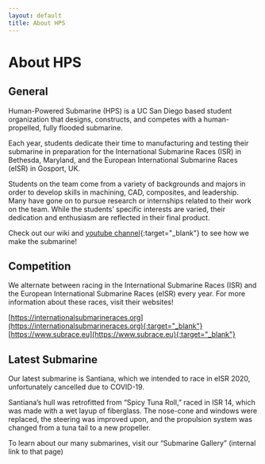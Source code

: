 ```yaml
---
layout: default
title: About HPS
---
```

# About HPS

## General

Human-Powered Submarine (HPS) is a UC San Diego based student organization that designs, constructs, and competes with a human-propelled, fully flooded submarine.  

Each year, students dedicate their time to manufacturing and testing their submarine in preparation for the International Submarine Races (ISR) in Bethesda, Maryland, and the European International Submarine Races (eISR) in Gosport, UK. 

Students on the team come from a variety of backgrounds and majors in order to develop skills in machining, CAD, composites, and leadership.  Many have gone on to pursue research or internships related to their work on the team. While the students’ specific interests are varied, their dedication and enthusiasm are reflected in their final product.

Check out our wiki and [youtube channel](https://www.youtube.com/user/hpsucsd){:target="_blank"} to see how we make the submarine!


## Competition

We alternate between racing in the International Submarine Races (ISR) and the European International Submarine Races (eISR) every year. For more information about these races, visit their websites!

[https://internationalsubmarineraces.org](https://internationalsubmarineraces.org){:target="_blank"}
[https://www.subrace.eu](https://www.subrace.eu){:target="_blank"}

## Latest Submarine

Our latest submarine is Santiana, which we intended to race in eISR 2020, unfortunately cancelled due to COVID-19.  

Santiana’s hull was retrofitted from “Spicy Tuna Roll,” raced in ISR 14, which was made with a wet layup of fiberglass. The nose-cone and windows were replaced, the steering was improved upon, and the propulsion system was changed from a tuna tail to a new propeller.

To learn about our many submarines, visit our “Submarine Gallery” (internal link to that page)


